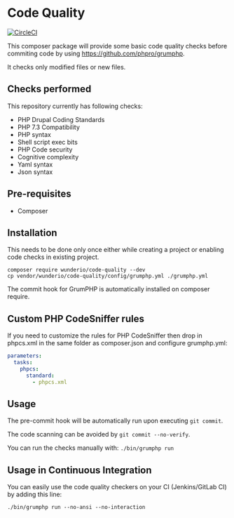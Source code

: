# Code Quality

[![CircleCI](https://circleci.com/gh/wunderio/code-quality.svg?style=svg)](https://circleci.com/gh/wunderio/code-quality)

This composer package will provide some basic code quality checks before commiting code by using
https://github.com/phpro/grumphp.

It checks only modified files or new files.

## Checks performed

This repository currently has following checks:

* PHP Drupal Coding Standards
* PHP 7.3 Compatibility
* PHP syntax
* Shell script exec bits
* PHP Code security
* Cognitive complexity
* Yaml syntax
* Json syntax

## Pre-requisites

* Composer

## Installation

This needs to be done only once either while creating a project or enabling code checks in existing project.

```
composer require wunderio/code-quality --dev
cp vendor/wunderio/code-quality/config/grumphp.yml ./grumphp.yml
```

The commit hook for GrumPHP is automatically installed on composer require.

## Custom PHP CodeSniffer rules

If you need to customize the rules for PHP CodeSniffer then drop in phpcs.xml in the same
folder as composer.json and configure grumphp.yml:
````yml
parameters:
  tasks:
    phpcs:
      standard:
        - phpcs.xml
````

## Usage

The pre-commit hook will be automatically run upon executing `git commit`.

The code scanning can be avoided by `git commit --no-verify`.

You can run the checks manually with: `./bin/grumphp run`

## Usage in Continuous Integration
You can easily use the code quality checkers on your CI (Jenkins/GitLab CI) by adding this line:

```
./bin/grumphp run --no-ansi --no-interaction
```
